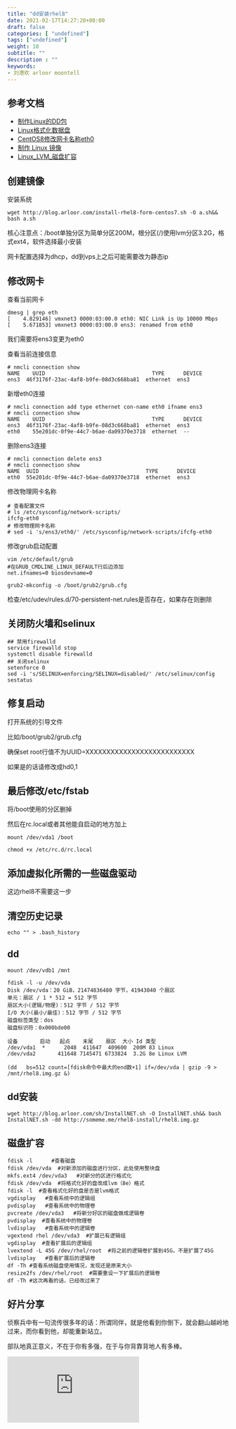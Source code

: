 ```yaml
---
title: "dd安装rhel8"
date: 2021-02-17T14:27:20+08:00
draft: false
categories: [ "undefined"]
tags: ["undefined"]
weight: 10
subtitle: ""
description : ""
keywords:
- 刘港欢 arloor moontell
---
```


<!--more-->

## 参考文档

- [制作Linux的DD包](https://cosmiccat.net/2018/06/333/)
- [Linux格式化数据盘](https://www.alibabacloud.com/help/zh/doc-detail/25426.htm?spm=5176.2020520101disk.109.d25426.6c124df57ytrxv)
- [CentOS8修改网卡名称eth0](https://www.cnblogs.com/leoshi/p/12503088.html)
- [制作 Linux 镜像](https://cloud.tencent.com/document/product/213/17814)
- [Linux_LVM_磁盘扩容](https://www.cnblogs.com/hellojesson/p/4582908.html)

## 创建镜像

安装系统

```
wget http://blog.arloor.com/install-rhel8-form-centos7.sh -O a.sh&& bash a.sh
```

核心注意点：/boot单独分区为简单分区200M，根分区(/)使用lvm分区3.2G，格式ext4，软件选择最小安装

网卡配置选择为dhcp，dd到vps上之后可能需要改为静态ip

## 修改网卡

查看当前网卡

```shell
dmesg | grep eth
[    4.829146] vmxnet3 0000:03:00.0 eth0: NIC Link is Up 10000 Mbps
[    5.671853] vmxnet3 0000:03:00.0 ens3: renamed from eth0
```

我们需要将ens3变更为eth0

查看当前连接信息

```shell
# nmcli connection show
NAME    UUID                                  TYPE      DEVICE
ens3  46f3176f-23ac-4af8-b9fe-08d3c668ba81  ethernet  ens3
```

新增eth0连接

```shell
# nmcli connection add type ethernet con-name eth0 ifname ens3
# nmcli connection show
NAME    UUID                                  TYPE      DEVICE
ens3  46f3176f-23ac-4af8-b9fe-08d3c668ba81  ethernet  ens3
eth0    55e201dc-0f9e-44c7-b6ae-da09370e3718  ethernet  --
```

删除ens3连接

```shell
# nmcli connection delete ens3
# nmcli connection show
NAME  UUID                                  TYPE      DEVICE
eth0  55e201dc-0f9e-44c7-b6ae-da09370e3718  ethernet  ens3
```

修改物理网卡名称

```shell
# 查看配置文件
# ls /etc/sysconfig/network-scripts/
ifcfg-eth0
# 修改物理网卡名称
# sed -i 's/ens3/eth0/' /etc/sysconfig/network-scripts/ifcfg-eth0
```

修改grub启动配置

```shell
vim /etc/default/grub
#在GRUB_CMDLINE_LINUX_DEFAULT行后边添加
net.ifnames=0 biosdevname=0

grub2-mkconfig -o /boot/grub2/grub.cfg
```

检查/etc/udev/rules.d/70-persistent-net.rules是否存在，如果存在则删除

## 关闭防火墙和selinux

```shell
## 禁用firewalld
service firewalld stop
systemctl disable firewalld
## 关闭selinux
setenforce 0
sed -i 's/SELINUX=enforcing/SELINUX=disabled/' /etc/selinux/config  
sestatus
```

## 修复启动

打开系统的引导文件

比如/boot/grub2/grub.cfg

确保set root行值不为UUID=XXXXXXXXXXXXXXXXXXXXXXXXXX

如果是的话请修改成hd0,1

## 最后修改/etc/fstab

将/boot使用的分区删掉

然后在rc.local或者其他能自启动的地方加上

```shell
mount /dev/vda1 /boot
```

```shell
chmod +x /etc/rc.d/rc.local
```

## 添加虚拟化所需的一些磁盘驱动

这边rhel8不需要这一步

## 清空历史记录

```
echo "" > .bash_history
```

## dd

```
mount /dev/vdb1 /mnt
```

```
fdisk -l -u /dev/vda
Disk /dev/vda：20 GiB，21474836480 字节，41943040 个扇区
单元：扇区 / 1 * 512 = 512 字节
扇区大小(逻辑/物理)：512 字节 / 512 字节
I/O 大小(最小/最佳)：512 字节 / 512 字节
磁盘标签类型：dos
磁盘标识符：0x000bde00

设备       启动   起点    末尾    扇区  大小 Id 类型
/dev/vda1  *      2048  411647  409600  200M 83 Linux
/dev/vda2       411648 7145471 6733824  3.2G 8e Linux LVM
```

```
(dd   bs=512 count=[fdisk命令中最大的end数+1] if=/dev/vda | gzip -9 > /mnt/rhel8.img.gz &)
```

## dd安装

```shell
wget http://blog.arloor.com/sh/InstallNET.sh -O InstallNET.sh&& bash  InstallNET.sh -dd http://someme.me/rhel8-install/rhel8.img.gz
```

## 磁盘扩容

```shell
fdisk -l      #查看磁盘
fdisk /dev/vda  #对新添加的磁盘进行分区，此处使用整块盘
mkfs.ext4 /dev/vda3   #对新分的区进行格式化
fdisk /dev/vda  #将格式化好的盘改成lvm（8e）格式
fdisk -l  #查看格式化好的盘是否是lvm格式
vgdisplay   #查看系统中的逻辑组
pvdisplay   #查看系统中的物理卷
pvcreate /dev/vda3   #将新分好区的磁盘做成逻辑卷
pvdisplay  #查看系统中的物理卷
lvdisplay   #查看系统中的逻辑卷
vgextend rhel /dev/vda3  #扩展已有逻辑组
vgdisplay  #查看扩展后的逻辑组
lvextend -L 45G /dev/rhel/root  #将之前的逻辑卷扩展到45G，不是扩展了45G 
lvdisplay   #查看扩展后的逻辑卷
df -Th #查看系统磁盘使用情况，发现还是原来大小
resize2fs /dev/rhel/root  #需要重设一下扩展后的逻辑卷
df -Th #这次再看的话，已经改过来了
```

## 好片分享

侦察兵中有一句流传很多年的话：所谓同伴，就是他看到你倒下，就会翻山越岭地过来，而你看到他，却能重新站立。

部队地真正意义，不在于你有多强，在于与你背靠背地人有多棒。

<div class="iframe-container">
    <iframe src="https://www.youtube.com/embed/pNIh9QmE-9o" frameborder="0" allow="accelerometer; autoplay; encrypted-media; gyroscope; picture-in-picture" allowfullscreen></iframe>
</div>